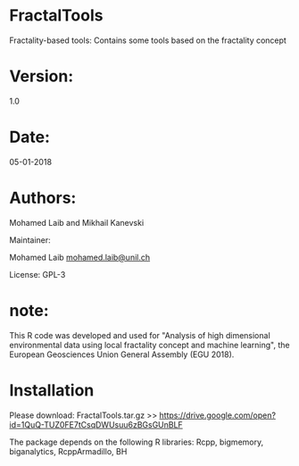 # FractalTools
Fractality-based tools: Contains some tools based on the fractality concept


# Version: 
1.0

# Date: 
05-01-2018

# Authors: 
Mohamed Laib and Mikhail Kanevski

Maintainer: 

Mohamed Laib <mohamed.laib@unil.ch>

License: GPL-3

# note:
This R code was developed and used for "Analysis of high dimensional environmental data using local fractality concept and machine learning", the European Geosciences Union General Assembly (EGU 2018).

# Installation
Please download: FractalTools.tar.gz >> https://drive.google.com/open?id=1QuQ-TUZ0FE7tCsqDWUsuu6zBGsGUnBLF

The package depends on the following R libraries:
Rcpp, bigmemory, biganalytics, RcppArmadillo, BH
